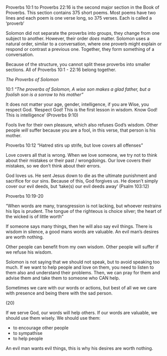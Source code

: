 
Proverbs 10:1 to Proverbs 22:16 is the second major section in the Book of Proverbs. This section contains 375 short poems. Most poems have two lines and each poem is one verse long, so 375 verses. Each is called a ‘proverb’

Solomon did not separate the proverbs into groups, they change from one subject to another. However, their order _does_ matter. Solomon uses a natural order, similar to a conversation, where one proverb might explain or respond or contrast a previous one. Together, they form something of a conversation.

Because of the structure, you cannot split these proverbs into smaller sections. All of Proverbs 10:1 - 22:16 belong together.

_The Proverbs of Solomon_

10:1 “_The proverbs of Solomon, A wise son makes a glad father, but a foolish son is a sorrow to his mother”_

It does not matter your age, gender, intelligence, if you are Wise, you respect God. ‘Respect God! This is the first lesson in wisdom. Know God! This is intelligence’ (Proverbs 9:10)

Fools live for their own pleasure, which also refuses God’s wisdom. Other people _will_ suffer because you are a fool, in this verse, that person is his mother.

Proverbs 10:12 “Hatred stirs up strife, but love covers all offenses”

Love covers all that is wrong. When we love someone, we try not to think about their mistakes or their past / wrongdoings. Our love covers their mistakes, so we don’t think about their errors.

God loves us. He sent Jesus down to die as the ultimate punishment and sacrifice for our sins. Because of this, God forgives us. He doesn’t simply cover our evil deeds, but ‘take(s) our evil deeds away’ (Psalm 103:12)

Proverbs 10:19-20

“When words are many, transgression is not lacking, but whoever restrains his lips is prudent. The tongue of the righteous is choice silver; the heart of the wicked is of little worth”

If someone says many things, then he will also say evil things. There is wisdom in silence, a good mans words are valuable. An evil man’s desires are worth nothing.

Other people can benefit from my own wisdom. Other people will suffer if we refuse his wisdom.

Solomon is not saying that we should not speak, but to avoid speaking too much. If we want to help people and love on them, you need to listen to them also and understand their problems. Then, we can pray for them and advise them and take them to someone who CAN help.

Sometimes we care with our words or actions, but best of all we we care with presence and being there with the sad person.

(20)

If we serve God, our words will help others. If our words are valuable, we should use them wisely. We should use them:

- to encourage other people
- to sympathise
- to help people

An evil man wants evil things, this is why his desires are worth nothing.